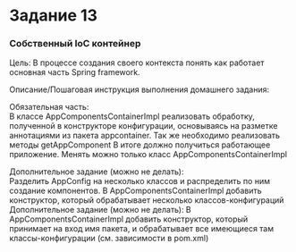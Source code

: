 # Задание 13

### Собственный IoC контейнер

Цель:
В процессе создания своего контекста понять как работает основная часть Spring framework.


Описание/Пошаговая инструкция выполнения домашнего задания:  

Обязательная часть:  
В классе AppComponentsContainerImpl реализовать обработку, полученной в конструкторе конфигурации, основываясь на разметке аннотациями из пакета appcontainer.
Так же необходимо реализовать методы getAppComponent
В итоге должно получиться работающее приложение. Менять можно только
класс AppComponentsContainerImpl

Дополнительное задание (можно не делать):  
Разделить AppConfig на несколько классов и распределить по ним создание компонентов. В AppComponentsContainerImpl добавить конструктор, который обрабатывает несколько классов-конфигураций  
Дополнительное задание (можно не делать):
В AppComponentsContainerImpl добавить конструктор, который принимает на вход имя пакета, и обрабатывает все имеющиеся там классы-конфигурации (см. зависимости в pom.xml)